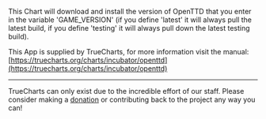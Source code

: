This Chart will download and install the version of OpenTTD that you enter in the variable 'GAME_VERSION' (if you define 'latest' it will always pull the latest build, if you define 'testing' it will always pull down the latest testing build).

This App is supplied by TrueCharts, for more information visit the manual: [https://truecharts.org/charts/incubator/openttd](https://truecharts.org/charts/incubator/openttd)

---

TrueCharts can only exist due to the incredible effort of our staff.
Please consider making a [donation](https://truecharts.org/about/sponsor) or contributing back to the project any way you can!
